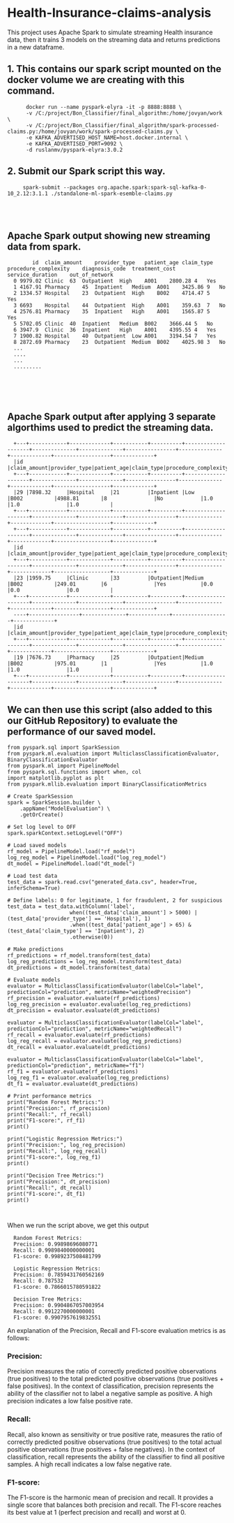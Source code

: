 # Health-Insurance-claims-analysis

This project uses Apache Spark to simulate streaming Health insurance data, then it trains 3 models on the streaming data and returns predictions in a new dataframe.


## 1. This contains our spark script mounted on the docker volume we are creating with this command.

```
      docker run --name pyspark-elyra -it -p 8888:8888 \
      -v /C:/project/Bon_Classifier/final_algorithm:/home/jovyan/work \
      -v /C:/project/Bon_Classifier/final_algorithm/spark-processed-claims.py:/home/jovyan/work/spark-processed-claims.py \
      -e KAFKA_ADVERTISED_HOST_NAME=host.docker.internal \
      -e KAFKA_ADVERTISED_PORT=9092 \
      -d ruslanmv/pyspark-elyra:3.0.2
```


## 2. Submit our Spark script this way.  

         spark-submit --packages org.apache.spark:spark-sql-kafka-0-10_2.12:3.1.1 ./standalone-ml-spark-esemble-claims.py

<br>
<br>

## Apache Spark output showing new streaming data from spark.
      
            id	claim_amount	provider_type	patient_age	claim_type	procedure_complexity	diagnosis_code	treatment_cost	service_duration	out_of_network
      0	9979.02	Clinic	63	Outpatient	High	A001	2800.28	4	Yes
      1	4167.91	Pharmacy	45	Inpatient	Medium	A001	3425.86	9	No
      2	1334.57	Hospital	23	Outpatient	High	B002	4714.47	5	Yes
      3	6693	Hospital	44	Outpatient	High	A001	359.63	7	No
      4	2576.81	Pharmacy	35	Inpatient	High	A001	1565.87	5	Yes
      5	5702.05	Clinic	40	Inpatient	Medium	B002	3666.44	5	No
      6	3947.9	Clinic	36	Inpatient	High	A001	4395.55	4	Yes
      7	1900.82	Hospital	40	Outpatient	Low	A001	3194.54	7	Yes
      8	2872.69	Pharmacy	23	Outpatient	Medium	B002	4025.98	3	No
      ...
      ....
      ...
      .........
<br>
<br>
<br>

## Apache Spark output after applying 3 separate algorthims used to predict the streaming data.
      
      +---+------------+-------------+-----------+----------+--------------------+--------------+--------------+----------------+--------------+-------------+------------------+-------------+
      |id |claim_amount|provider_type|patient_age|claim_type|procedure_complexity|diagnosis_code|treatment_cost|service_duration|out_of_network|rf_prediction|log_reg_prediction|dt_prediction|
      +---+------------+-------------+-----------+----------+--------------------+--------------+--------------+----------------+--------------+-------------+------------------+-------------+
      |29 |7898.32     |Hospital     |21         |Inpatient |Low                 |B002          |4988.81       |8               |No            |1.0          |1.0               |1.0          |
      +---+------------+-------------+-----------+----------+--------------------+--------------+--------------+----------------+--------------+-------------+------------------+-------------+
      +---+------------+-------------+-----------+----------+--------------------+--------------+--------------+----------------+--------------+-------------+------------------+-------------+
      |id |claim_amount|provider_type|patient_age|claim_type|procedure_complexity|diagnosis_code|treatment_cost|service_duration|out_of_network|rf_prediction|log_reg_prediction|dt_prediction|
      +---+------------+-------------+-----------+----------+--------------------+--------------+--------------+----------------+--------------+-------------+------------------+-------------+
      |23 |1959.75     |Clinic       |33         |Outpatient|Medium              |B002          |249.01        |6               |Yes           |0.0          |0.0               |0.0          |
      +---+------------+-------------+-----------+----------+--------------------+--------------+--------------+----------------+--------------+-------------+------------------+-------------+
      ----+----------------+--------------+-------------+------------------+-------------+
      |id |claim_amount|provider_type|patient_age|claim_type|procedure_complexity|diagnosis_code|treatment_cost|service_duration|out_of_network|rf_prediction|log_reg_prediction|dt_prediction|
      +---+------------+-------------+-----------+----------+--------------------+--------------+--------------+----------------+--------------+-------------+------------------+-------------+
      |19 |7676.73     |Pharmacy     |25         |Outpatient|Medium              |B002          |975.01        |1               |Yes           |1.0          |1.0               |1.0          |
      +---+------------+-------------+-----------+----------+--------------------+--------------+--------------+----------------+--------------+-------------+------------------+-------------+


## We can then use this script (also added to this our GitHub Repository) to evaluate the performance of our saved model.

```
from pyspark.sql import SparkSession
from pyspark.ml.evaluation import MulticlassClassificationEvaluator, BinaryClassificationEvaluator
from pyspark.ml import PipelineModel
from pyspark.sql.functions import when, col
import matplotlib.pyplot as plt
from pyspark.mllib.evaluation import BinaryClassificationMetrics

# Create SparkSession
spark = SparkSession.builder \
    .appName("ModelEvaluation") \
    .getOrCreate()

# Set log level to OFF
spark.sparkContext.setLogLevel("OFF")

# Load saved models
rf_model = PipelineModel.load("rf_model")
log_reg_model = PipelineModel.load("log_reg_model")
dt_model = PipelineModel.load("dt_model")

# Load test data
test_data = spark.read.csv("generated_data.csv", header=True, inferSchema=True)

# Define labels: 0 for legitimate, 1 for fraudulent, 2 for suspicious
test_data = test_data.withColumn('label', 
                    when((test_data['claim_amount'] > 5000) | (test_data['provider_type'] == 'Hospital'), 1)
                    .when((test_data['patient_age'] > 65) & (test_data['claim_type'] == 'Inpatient'), 2)
                    .otherwise(0))

# Make predictions
rf_predictions = rf_model.transform(test_data)
log_reg_predictions = log_reg_model.transform(test_data)
dt_predictions = dt_model.transform(test_data)

# Evaluate models
evaluator = MulticlassClassificationEvaluator(labelCol="label", predictionCol="prediction", metricName="weightedPrecision")
rf_precision = evaluator.evaluate(rf_predictions)
log_reg_precision = evaluator.evaluate(log_reg_predictions)
dt_precision = evaluator.evaluate(dt_predictions)

evaluator = MulticlassClassificationEvaluator(labelCol="label", predictionCol="prediction", metricName="weightedRecall")
rf_recall = evaluator.evaluate(rf_predictions)
log_reg_recall = evaluator.evaluate(log_reg_predictions)
dt_recall = evaluator.evaluate(dt_predictions)

evaluator = MulticlassClassificationEvaluator(labelCol="label", predictionCol="prediction", metricName="f1")
rf_f1 = evaluator.evaluate(rf_predictions)
log_reg_f1 = evaluator.evaluate(log_reg_predictions)
dt_f1 = evaluator.evaluate(dt_predictions)

# Print performance metrics
print("Random Forest Metrics:")
print("Precision:", rf_precision)
print("Recall:", rf_recall)
print("F1-score:", rf_f1)
print()

print("Logistic Regression Metrics:")
print("Precision:", log_reg_precision)
print("Recall:", log_reg_recall)
print("F1-score:", log_reg_f1)
print()

print("Decision Tree Metrics:")
print("Precision:", dt_precision)
print("Recall:", dt_recall)
print("F1-score:", dt_f1)
print()



```

When we run the script above, we get this output

      Random Forest Metrics:
      Precision: 0.99898696080771
      Recall: 0.9989840000000001
      F1-score: 0.9989237508481799
      
      Logistic Regression Metrics:
      Precision: 0.7859431760562169
      Recall: 0.787532
      F1-score: 0.7866015780591822
      
      Decision Tree Metrics:
      Precision: 0.9904867057003954
      Recall: 0.9912270000000001
      F1-score: 0.9907957619832551

An explanation of the Precision, Recall and F1-score evaluation metrics is as follows:

### Precision: 
Precision measures the ratio of correctly predicted positive observations (true positives) to the total predicted positive observations (true positives + false positives). In the context of classification, precision represents the ability of the classifier not to label a negative sample as positive. A high precision indicates a low false positive rate.

### Recall: 
Recall, also known as sensitivity or true positive rate, measures the ratio of correctly predicted positive observations (true positives) to the total actual positive observations (true positives + false negatives). In the context of classification, recall represents the ability of the classifier to find all positive samples. A high recall indicates a low false negative rate.

### F1-score: 
The F1-score is the harmonic mean of precision and recall. It provides a single score that balances both precision and recall. The F1-score reaches its best value at 1 (perfect precision and recall) and worst at 0.

